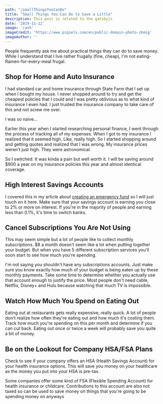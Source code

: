 ```yaml
---
path: "/smallThingsYouCanDo"
title: "Small Things You Can Do to Save a Little"
description: This post is related to the gatsbyjs
date: '2019-11-12'
image: 'cash'
imageCredit: 'https://www.piqsels.com/en/public-domain-photo-zkmig'
imageAuthor: ''
---
```

People frequently ask me about practical things they can do to save money. While I understand that I live rather frugally (fine, cheap), I'm not eating-Ramen-for-every-meal frugal.

## Shop for Home and Auto Insurance
I had standard car and home insurance through State Farm that I set up when I bought my house. I never shopped around to try and get the cheapest policies that I could and I was pretty oblivious as to what kind of insurance I even had. I just trusted the insurance company to take care of this and not screw me over.

I was so naive...

Earlier this year when I started researching personal finance, I went through the process of tracking all of my expenses. When I got to my insurance I realized that it seemed high. Like, really high. So I started shopping around and getting quotes and realized that I was wrong. My insurance prices weren't just high. They were astronomical.

So I switched. It was kinda a pain but well worth it. I will be saving around $900 a year on my insurance policies this year and almost identical coverage.

## High Interest Savings Accounts
I covered this in my article about [creating an emergency fund](https://moneyfornoobs.com/emergencyFund) so I will just touch on it here. Make sure that your savings account is earning you close to 2% or more on interest. If you're in the majority of people and earning less than 0.1%, it's time to switch banks.


## Cancel Subscriptions You Are Not Using
This may seem simple but a lot of people like to collect monthly subscriptions. $8 a month doesn't seem like a lot when putting together your budget. But when you have 5 different subscription services you'll soon start to see how much you're spending.

I'm not saying you shouldn't have any subscriptions accounts. Just make sure you know exactly how much of your budget is being eaten up by these monthly payments. Take some time to determine whether you actually use that account enough to justify the price. Most people don't need cable, Netflix, Disney+ and Hulu because watching that much TV is impossible.

## Watch How Much You Spend on Eating Out
Eating out at restaurants gets really expensive, really quick. A lot of people don't realize how often they're eating out and how much it's costing them. Track how much you're spending on this per month and determine if you can cut back. Eating out once or twice a week will probably save you quite a bit of money.

## Be on the Lookout for Company HSA/FSA Plans
Check to see if your company offers an HSA (Health Savings Account) for your health insurance options. This will save you money on your healthcare as the money you put into your HSA is pre-tax.

Some companies offer some kind of FSA (Flexible Spending Account) for health insurance or childcare. Contributions to this account are also not taxed so can be used to save money on things that you're going to be spending money on anyways
